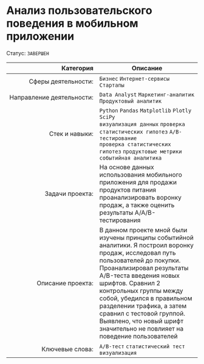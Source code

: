 
# Анализ пользовательского поведения в мобильном приложении
Статус: `ЗАВЕРШЕН`

| Категория               | Описание |
| ----------------------: | ---------|
|Сферы&nbsp;деятельности:|`Бизнес` `Интернет-сервисы` `Стартапы`|
|Направление&nbsp;деятельности:|`Data Analyst` `Маркетинг-аналитик` `Продуктовый аналитик`|
|Стек&nbsp;и&nbsp;навыки:|`Python` `Pandas` `Matplotlib` `Plotly` `SciPy` <br/> `визуализация данных` `проверка статистических гипотез` `A/B-тестирование`<br/> `проверка статистических гипотез` `продуктовые метрики` `событийная аналитика`|
|Задачи&nbsp;проекта:|На основе данных использования мобильного приложения для продажи продуктов питания проанализировать воронку продаж, а также оценить результаты A/A/B-тестирования|
|Описание&nbsp;проекта:|В данном проекте мной были изучены принципы событийной аналитики. Я построил воронку продаж, исследовал путь пользователей до покупки. Проанализировал результаты A/B-теста введения новых шрифтов. Сравнил 2 контрольных группы между собой, убедился в правильном разделении трафика, а затем сравнил с тестовой группой. Выявлено, что новый шрифт значительно не повлияет на поведение пользователей|
|Ключевые&nbsp;слова:|`A/B-тест` `статистический тест` `визуализация`|
